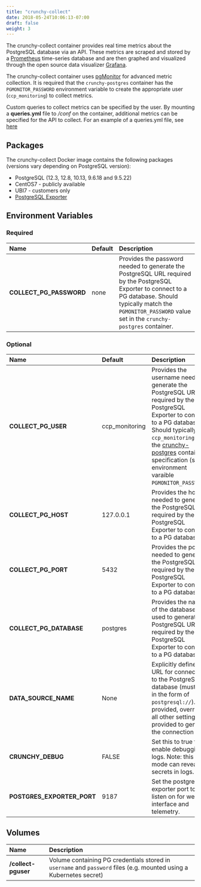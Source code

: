 ```yaml
---
title: "crunchy-collect"
date: 2018-05-24T10:06:13-07:00
draft: false
weight: 3
---
```


The crunchy-collect container provides real time metrics about the PostgreSQL database
via an API. These metrics are scraped and stored by a [Prometheus](https://prometheus.io)
time-series database and are then graphed and visualized through the open source data
visualizer [Grafana](https://grafana.com/).

The crunchy-collect container uses [pgMonitor](https://github.com/CrunchyData/pgmonitor) for advanced metric collection.
It is required that the `crunchy-postgres` container has the `PGMONITOR_PASSWORD` environment
variable to create the appropriate user (`ccp_monitoring`) to collect metrics.

Custom queries to collect metrics can be specified by the user. By
mounting a **queries.yml** file to */conf* on the container, additional metrics
can be specified for the API to collect. For an example of a queries.yml file, see
[here](https://github.com/CrunchyData/pgmonitor/blob/master/exporter/postgres/queries_common.yml)

## Packages

The crunchy-collect Docker image contains the following packages (versions vary depending on PostgreSQL version):

* PostgreSQL (12.3, 12.8, 10.13, 9.6.18 and 9.5.22)
* CentOS7 - publicly available
* UBI7 - customers only
* [PostgreSQL Exporter](https://github.com/wrouesnel/postgres_exporter)

## Environment Variables

### Required
**Name**|**Default**|**Description**
:-----|:-----|:-----
**COLLECT_PG_PASSWORD**|none|Provides the password needed to generate the PostgreSQL URL required by the PostgreSQL Exporter to connect to a PG database.  Should typically match the `PGMONITOR_PASSWORD` value set in the `crunchy-postgres` container.|

### Optional
**Name**|**Default**|**Description**
:-----|:-----|:-----
**COLLECT_PG_USER**|ccp_monitoring|Provides the username needed to generate the PostgreSQL URL required by the PostgreSQL Exporter to connect to a PG database.  Should typically be `ccp_monitoring` per the [crunchy-postgres](/container-specifications/crunchy-postgres) container specification (see environment varaible `PGMONITOR_PASSWORD`).
**COLLECT_PG_HOST**|127.0.0.1|Provides the host needed to generate the PostgreSQL URL required by the PostgreSQL Exporter to connect to a PG database|
**COLLECT_PG_PORT**|5432|Provides the port needed to generate the PostgreSQL URL required by the PostgreSQL Exporter to connect to a PG database|
**COLLECT_PG_DATABASE**|postgres|Provides the name of the database used to generate the PostgreSQL URL required by the PostgreSQL Exporter to connect to a PG database|
**DATA_SOURCE_NAME**|None|Explicitly defines the URL for connecting to the PostgreSQL database (must be in the form of `postgresql://`).  If provided, overrides all other settings provided to generate the connection URL.
**CRUNCHY_DEBUG**|FALSE|Set this to true to enable debugging in logs. Note: this mode can reveal secrets in logs.
**POSTGRES_EXPORTER_PORT**|9187|Set the postgres-exporter port to listen on for web interface and telemetry.

## Volumes

**Name**|**Description**
:-----|:-----
**/collect-pguser**|Volume containing PG credentials stored in `username` and `password` files (e.g. mounted using a Kubernetes secret)
